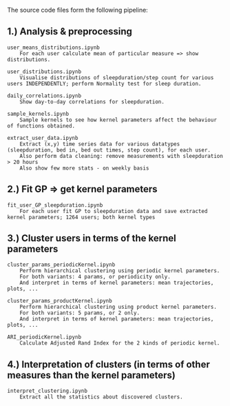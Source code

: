 The source code files form the following pipeline:

## 1.) Analysis & preprocessing

	user_means_distributions.ipynb
		For each user calculate mean of particular measure => show distributions.

	user_distributions.ipynb
		Visualise distributions of sleepduration/step count for various users INDEPENDENTLY; perform Normality test for sleep duration.

	daily_correlations.ipynb
		Show day-to-day correlations for sleepduration.

	sample_kernels.ipynb
		Sample kernels to see how kernel parameters affect the behaviour of functions obtained.

	extract_user_data.ipynb
		Extract (x,y) time series data for various datatypes (sleepduration, bed in, bed out times, step count), for each user. 
		Also perform data cleaning: remove measurements with sleepduration > 20 hours
		Also show few more stats - on weekly basis

## 2.) Fit GP => get kernel parameters

	fit_user_GP_sleepduration.ipynb
		For each user fit GP to sleepduration data and save extracted kernel parameters; 1264 users; both kernel types

## 3.) Cluster users in terms of the kernel parameters

	cluster_params_periodicKernel.ipynb
		Perform hierarchical clustering using periodic kernel parameters. 
		For both variants: 4 params, or periodicity only.
		And interpret in terms of kernel parameters: mean trajectories, plots, ...

	cluster_params_productKernel.ipynb
		Perform hierarchical clustering using product kernel parameters. 
		For both variants: 5 params, or 2 only.
		And interpret in terms of kernel parameters: mean trajectories, plots, ...

	ARI_periodicKernel.ipynb
		Calculate Adjusted Rand Index for the 2 kinds of periodic kernel.

## 4.) Interpretation of clusters (in terms of other measures than the kernel parameters)

	interpret_clustering.ipynb
		Extract all the statistics about discovered clusters.
